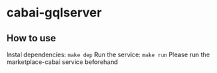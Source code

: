 # cabai-gqlserver

## How to use
Instal dependencies: 
`make dep`
Run the service:
`make run`
Please run the marketplace-cabai service beforehand
